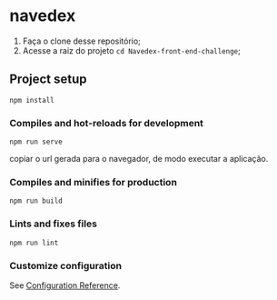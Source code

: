 # navedex

1. Faça o clone desse repositório;
2. Acesse a raiz do projeto `cd Navedex-front-end-challenge`;
## Project setup
```
npm install
```

### Compiles and hot-reloads for development
```
npm run serve
```
copiar o url gerada para o navegador, de modo executar a aplicação.
### Compiles and minifies for production
```
npm run build
```

### Lints and fixes files
```
npm run lint
```

### Customize configuration
See [Configuration Reference](https://cli.vuejs.org/config/).
